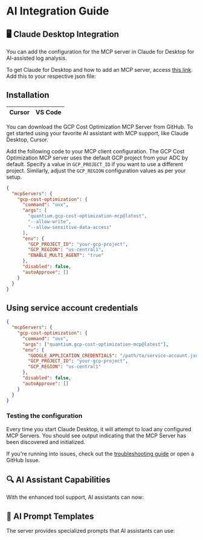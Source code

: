 # AI Integration Guide

## 🖥️ Claude Desktop Integration

You can add the configuration for the MCP server in Claude for Desktop for AI-assisted log analysis.

To get Claude for Desktop and how to add an MCP server, access [this link](https://modelcontextprotocol.io/quickstart/user). Add this to your respective json file:

## Installation
| Cursor | VS Code |
|:------:|:-------:|

You can download the GCP Cost Optimization MCP Server from GitHub. To get started using your favorite AI assistant with MCP support, like Claude Desktop, Cursor.

Add the following code to your MCP client configuration. The GCP Cost Optimization MCP server uses the default GCP project from your ADC by default. Specify a value in `GCP_PROJECT_ID` if you want to use a different project. Similarly, adjust the `GCP_REGION` configuration values as per your setup.
```json
{
  "mcpServers": {
    "gcp-cost-optimization": {
      "command": "uvx",
      "args": [
        "quantium.gcp-cost-optimization-mcp@latest",
        "--allow-write",
        "--allow-sensitive-data-access"
      ],
      "env": {
        "GCP_PROJECT_ID": "your-gcp-project",
        "GCP_REGION": "us-central1",
        "ENABLE_MULTI_AGENT": "true"
      },
      "disabled": false,
      "autoApprove": []
    }
  }
}
```

## Using service account credentials
```json
{
  "mcpServers": {
    "gcp-cost-optimization": {
      "command": "uvx",
      "args": ["quantium.gcp-cost-optimization-mcp@latest"],
      "env": {
        "GOOGLE_APPLICATION_CREDENTIALS": "/path/to/service-account.json",
        "GCP_PROJECT_ID": "your-gcp-project",
        "GCP_REGION": "us-central1"
      },
      "disabled": false,
      "autoApprove": []
    }
  }
}
```

### Testing the configuration
Every time you start Claude Desktop, it will attempt to load any configured MCP Servers. You should see output indicating that the MCP Server has been discovered and initialized.

If you're running into issues, check out the [troubleshooting guide](./troubleshooting.md) or open a GitHub Issue. 

## 🔍 AI Assistant Capabilities

With the enhanced tool support, AI assistants can now:

## 💬 AI Prompt Templates

The server provides specialized prompts that AI assistants can use:
